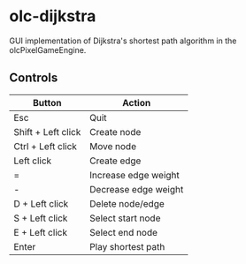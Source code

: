 # olc-dijkstra

GUI implementation of Dijkstra's shortest path algorithm in the olcPixelGameEngine.

## Controls

| Button | Action |
| ----------- | ----------- |
| Esc | Quit |
| Shift + Left click | Create node |
| Ctrl + Left click | Move node |
| Left click | Create edge |
| = | Increase edge weight |
| - | Decrease edge weight |
| D + Left click | Delete node/edge |
| S + Left click | Select start node |
| E + Left click | Select end node |
| Enter | Play shortest path |
